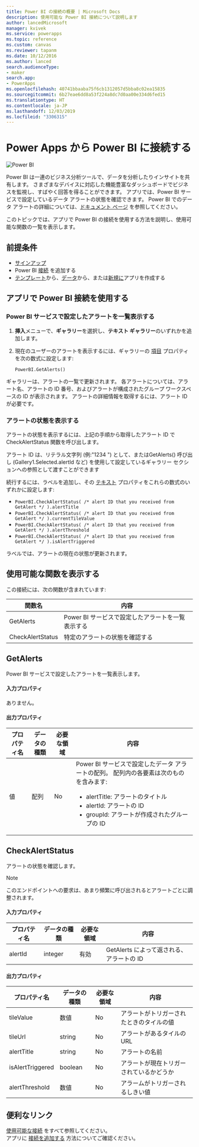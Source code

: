 ```yaml
---
title: Power BI の接続の概要 | Microsoft Docs
description: 使用可能な Power BI 接続について説明します
author: lancedMicrosoft
manager: kvivek
ms.service: powerapps
ms.topic: reference
ms.custom: canvas
ms.reviewer: tapanm
ms.date: 10/12/2016
ms.author: lanced
search.audienceType:
- maker
search.app:
- PowerApps
ms.openlocfilehash: 40741bbaaba75f6cb1312057d5bba8c02ea15835
ms.sourcegitcommit: 6b27eae6dd8a53f224a8dc7d0aa00e334d6fed15
ms.translationtype: HT
ms.contentlocale: ja-JP
ms.lasthandoff: 12/03/2019
ms.locfileid: "3306315"
---
```

# <a name="connect-to-power-bi-from-power-apps"></a>Power Apps から Power BI に接続する
![Power BI](./media/connection-powerbi/powerbiicon.png)

Power BI は一連のビジネス分析ツールで、データを分析したりインサイトを共有します。 さまざまなデバイスに対応した機能豊富なダッシュボードでビジネスを監視し、すばやく回答を得ることができます。 アプリでは、Power BI サービスで設定しているデータ アラートの状態を確認できます。 Power BI でのデータ アラートの詳細については、[ドキュメント ページ](https://docs.microsoft.com/power-bi/service-set-data-alerts) を参照してください。

このトピックでは、アプリで Power BI の接続を使用する方法を説明し、使用可能な関数の一覧を表示します。

## <a name="prerequisites"></a>前提条件
* [サインアップ](https://make.powerapps.com?utm_source=padocs&utm_medium=linkinadoc&utm_campaign=referralsfromdoc)
* Power BI [接続](https://powerapps.microsoft.com/tutorials/add-manage-connections/) を追加する
* [テンプレート](https://powerapps.microsoft.com/tutorials/get-started-test-drive/)から、[データ](https://powerapps.microsoft.com/tutorials/get-started-create-from-data/)から、または[新規に](https://powerapps.microsoft.com/tutorials/get-started-create-from-blank/)アプリを作成する

## <a name="use-the-power-bi-connection-in-your-app"></a>アプリで Power BI 接続を使用する
### <a name="list-the-alerts-that-youve-set-up-in-the-power-bi-service"></a>Power BI サービスで設定したアラートを一覧表示する
1. **挿入**メニューで、**ギャラリー**を選択し、**テキスト ギャラリー**のいずれかを追加します。
2. 現在のユーザーのアラートを表示するには、ギャラリーの [項目](../controls/properties-core.md) プロパティを次の数式に設定します:

   `PowerBI.GetAlerts()`

ギャラリーは、アラートの一覧で更新されます。 各アラートについては、アラート名、アラートの ID 番号、およびアラートが構成されたグループ ワークスペースの ID が表示されます。 アラートの詳細情報を取得するには、アラート ID が必要です。

### <a name="view-the-status-of-an-alert"></a>アラートの状態を表示する
アラートの状態を表示するには、上記の手順から取得したアラート ID で CheckAlertStatus 関数を呼び出します。

アラート ID は、リテラル文字列 (例:"1234 ") として、またはGetAlerts() 呼び出し (Gallery1.Selected.alertId など) を使用して設定しているギャラリー セクションへの参照として渡すことができます

続行するには、ラベルを追加し、その [テキスト](../controls/properties-core.md) プロパティをこれらの数式のいずれかに設定します:

* `PowerBI.CheckAlertStatus( /* alert ID that you received from GetAlert */ ).alertTitle`
* `PowerBI.CheckAlertStatus( /* alert ID that you received from GetAlert */ ).currentTileValue`
* `PowerBI.CheckAlertStatus( /* alert ID that you received from GetAlert */ ).alertThreshold`
* `PowerBI.CheckAlertStatus( /* alert ID that you received from GetAlert */ ).isAlertTriggered`

ラベルでは、アラートの現在の状態が更新されます。

## <a name="view-the-available-functions"></a>使用可能な関数を表示する
この接続には、次の関数が含まれています:

| 関数名 | 内容 |
| --- | --- |
| GetAlerts |Power BI サービスで設定したアラートを一覧表示する |
| CheckAlertStatus |特定のアラートの状態を確認する |

## <a name="getalerts"></a>GetAlerts
Power BI サービスで設定したアラートを一覧表示します。

#### <a name="input-properties"></a>入力プロパティ
ありません。

#### <a name="output-properties"></a>出力プロパティ

| プロパティ名 | データの種類 | 必要な領域 | 内容 |
| --- | --- | --- | --- |
| 値 |配列 |No |Power BI サービスで設定したデータ アラートの配列。 配列内の各要素は次のものを含みます: <ul><li>alertTitle: アラートのタイトル</li><li>alertId: アラートの ID</li><li>groupId: アラートが作成されたグループの ID</li></ul> |

## <a name="checkalertstatus"></a>CheckAlertStatus
アラートの状態を確認します。

> [!NOTE]
> このエンドポイントへの要求は、あまり頻繁に呼び出されるとアラートごとに調整されます。

#### <a name="input-properties"></a>入力プロパティ

| プロパティ名 | データの種類 | 必要な領域 | 内容 |
| --- | --- | --- | --- |
| alertId |integer |有効 |GetAlerts によって返される、アラートの ID |

#### <a name="output-properties"></a>出力プロパティ

| プロパティ名 | データの種類 | 必要な領域 | 内容 |
| --- | --- | --- | --- |
| tileValue |数値 |No |アラートがトリガーされたときのタイルの値 |
| tileUrl |string |No |アラートがあるタイルの URL |
| alertTitle |string |No |アラートの名前 |
| isAlertTriggered |boolean |No |アラートが現在トリガーされているかどうか |
| alertThreshold |数値 |No |アラームがトリガーされるしきい値 |

## <a name="helpful-links"></a>便利なリンク
[使用可能な接続](../connections-list.md) をすべて参照してください。  
アプリに [接続を追加する](../add-manage-connections.md) 方法についてご確認ください。

